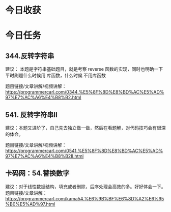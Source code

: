 # 今日收获
# 今日任务 

## 344.反转字符串 

建议： 本题是字符串基础题目，就是考察 reverse 函数的实现，同时也明确一下 平时刷题什么时候用 库函数，什么时候 不用库函数 

题目链接/文章讲解/视频讲解：https://programmercarl.com/0344.%E5%8F%8D%E8%BD%AC%E5%AD%97%E7%AC%A6%E4%B8%B2.html  

## 541. 反转字符串II

建议：本题又进阶了，自己先去独立做一做，然后在看题解，对代码技巧会有很深的体会。 

题目链接/文章讲解/视频讲解：https://programmercarl.com/0541.%E5%8F%8D%E8%BD%AC%E5%AD%97%E7%AC%A6%E4%B8%B2II.html  


## 卡码网：54.替换数字 

建议：对于线性数据结构，填充或者删除，后序处理会高效的多。好好体会一下。
题目链接/文章讲解：https://programmercarl.com/kama54.%E6%9B%BF%E6%8D%A2%E6%95%B0%E5%AD%97.html



